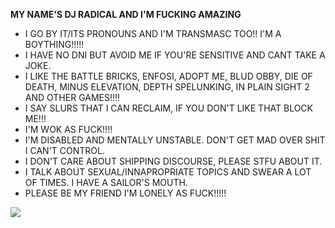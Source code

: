 **MY NAME'S DJ RADICAL AND I'M FUCKING AMAZING**

- I GO BY IT/ITS PRONOUNS AND I'M TRANSMASC TOO!! I'M A BOYTHING!!!!!
- I HAVE NO DNI BUT AVOID ME IF YOU'RE SENSITIVE AND CANT TAKE A JOKE.
- I LIKE THE BATTLE BRICKS, ENFOSI, ADOPT ME, BLUD OBBY, DIE OF DEATH, MINUS ELEVATION, DEPTH SPELUNKING, IN PLAIN SIGHT 2 AND OTHER GAMES!!!!
- I SAY SLURS THAT I CAN RECLAIM, IF YOU DON'T LIKE THAT BLOCK ME!!!
- I'M WOK AS FUCK!!!!
- I'M DISABLED AND MENTALLY UNSTABLE. DON'T GET MAD OVER SHIT I CAN'T CONTROL.
- I DON'T CARE ABOUT SHIPPING DISCOURSE, PLEASE STFU ABOUT IT.
- I TALK ABOUT SEXUAL/INNAPROPRIATE TOPICS AND SWEAR A LOT OF TIMES. I HAVE A SAILOR'S MOUTH.
- PLEASE BE MY FRIEND I'M LONELY AS FUCK!!!!!

![](https://i.postimg.cc/LX7GxWL9/Funk1d-Teaser.webp)
